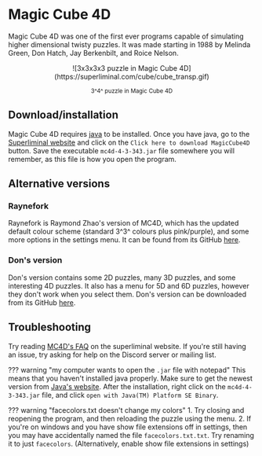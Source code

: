 # Magic Cube 4D

Magic Cube 4D was one of the first ever programs capable of simulating higher dimensional twisty puzzles. It was made starting in 1988 by Melinda Green, Don Hatch, Jay Berkenbilt, and Roice Nelson.

<center>
![3x3x3x3 puzzle in Magic Cube 4D](https://superliminal.com/cube/cube_transp.gif)

<small> 3^4^ puzzle in Magic Cube 4D </small> </center>

## Download/installation

Magic Cube 4D requires [java](https://www.java.com/en/) to be installed. Once you have java, go to the [Superliminal website](https://superliminal.com/cube/) and click on the `Click here to download MagicCube4D` button. Save the executable `mc4d-4-3-343.jar` file somewhere you will remember, as this file is how you open the program.

## Alternative versions

### Raynefork

Raynefork is Raymond Zhao's version of MC4D, which has the updated default colour scheme (standard 3^3^ colours plus pink/purple), and some more options in the settings menu. It can be found from its GitHub [here](https://github.com/rzhao271/magiccube4d/releases/tag/v4.3.343-raynefork.2.1).

### Don's version

Don's version contains some 2D puzzles, many 3D puzzles, and some interesting 4D puzzles. It also has a menu for 5D and 6D puzzles, however they don't work when you select them. Don's version can be downloaded from its GitHub [here](https://github.com/donhatch/donhatchsw.jar/blob/master/java1.8/donhatchsw.jar).


## Troubleshooting

Try reading [MC4D's FAQ](https://superliminal.com/cube/faq.html) on the superliminal website. If you're still having an issue, try asking for help on the Discord server or mailing list.

??? warning "my computer wants to open the `.jar` file with notepad"
    This means that you haven't installed java properly. Make sure to get the newest version from [Java's website](https://www.java.com/en/). After the installation, right click on the `mc4d-4-3-343.jar` file, and click `open with Java(TM) Platform SE Binary`.

??? warning "facecolors.txt doesn't change my colors"
    1. Try closing and reopening the program, and then reloading the puzzle using the menu.
    2. If you're on windows and you have show file extensions off in settings, then you may have accidentally named the file `facecolors.txt.txt`. Try renaming it to just `facecolors`. (Alternatively, enable show file extensions in settings)

